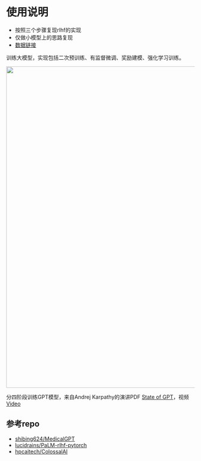 # 使用说明
- 按照三个步骤复现rlhf的实现
- 仅做小模型上的思路复现
- [数据链接](https://github.com/shibing624/MedicalGPT/tree/main/data)


训练大模型，实现包括二次预训练、有监督微调、奖励建模、强化学习训练。

<img src="https://github.com/Tongjilibo/bert4torch/blob/master/docs/pics/GPT_Training.jpg" width="860" />

分四阶段训练GPT模型，来自Andrej Karpathy的演讲PDF [State of GPT](https://karpathy.ai/stateofgpt.pdf)，视频 [Video](https://build.microsoft.com/en-US/sessions/db3f4859-cd30-4445-a0cd-553c3304f8e2)


## 参考repo
- [shibing624/MedicalGPT](https://github.com/shibing624/MedicalGPT)
- [lucidrains/PaLM-rlhf-pytorch](https://github.com/lucidrains/PaLM-rlhf-pytorch)
- [hpcaitech/ColossalAI](https://github.com/hpcaitech/ColossalAI/tree/main/applications/ChatGPT)